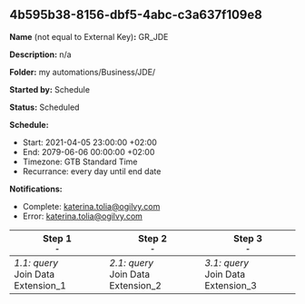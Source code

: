 ## 4b595b38-8156-dbf5-4abc-c3a637f109e8

**Name** (not equal to External Key)**:** GR_JDE

**Description:** n/a

**Folder:** my automations/Business/JDE/

**Started by:** Schedule

**Status:** Scheduled

**Schedule:**

* Start: 2021-04-05 23:00:00 +02:00
* End: 2079-06-06 00:00:00 +02:00
* Timezone: GTB Standard Time
* Recurrance: every day until end date

**Notifications:**

* Complete: katerina.tolia@ogilvy.com
* Error: katerina.tolia@ogilvy.com

| Step 1<br>_<small>-</small>_ | Step 2<br>_<small>-</small>_ | Step 3<br>_<small>-</small>_ |
| --- | --- | --- |
| _1.1: query_<br>Join Data Extension_1 | _2.1: query_<br>Join Data Extension_2 | _3.1: query_<br>Join Data Extension_3 |
